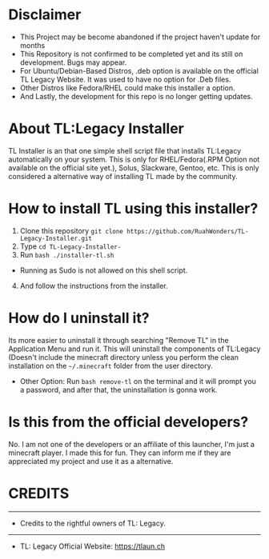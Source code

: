 # Disclaimer
- This Project may be become abandoned if the project haven't update for months
- This Repository is not confirmed to be completed yet and its still on development. Bugs may appear. 
- For Ubuntu/Debian-Based Distros, .deb option is available on the official TL Legacy Website. It was used to have no option for .Deb files.
- Other Distros like Fedora/RHEL could make this installer a option.
- And Lastly, the development for this repo is no longer getting updates.

# About TL:Legacy Installer
TL Installer is an that one simple shell script file that installs TL:Legacy automatically on your system. This is only for RHEL/Fedora(.RPM Option not available on the official site yet.), Solus, Slackware, Gentoo, etc. This is only considered a alternative way of installing TL made by the community.

# How to install TL using this installer?
1. Clone this repository 
``git clone https://github.com/RuahWonders/TL-Legacy-Installer.git``
2. Type ``cd TL-Legacy-Installer-``
3. Run ``bash ./installer-tl.sh``
- Running as Sudo is not allowed on this shell script.
4. And follow the instructions from the installer.

# How do I uninstall it?
Its more easier to uninstall it through searching "Remove TL" in the Application Menu and run it. This will uninstall the components of TL:Legacy (Doesn't include the minecraft directory unless you perform the clean installation on the  `~/.minecraft` folder from the user directory.

- Other Option:
Run ``bash remove-tl`` on the terminal and it will prompt you a password, and after that, the uninstallation is gonna work. 

# Is this from the official developers?
No. I am not one of the developers or an affiliate of this launcher, I'm just a minecraft player. I made this for fun. They can inform me if they are appreciated my project and use it as a alternative.

# **CREDITS**
--------------
- Credits to the rightful owners of TL: Legacy.
-------------
- TL: Legacy Official Website: https://tlaun.ch

